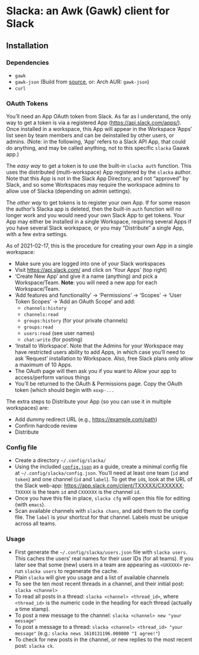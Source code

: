 # Slacka: an Awk (Gawk) client for Slack

## Installation

### Dependencies

 * `gawk`
 * `gawk-json` (Build from
   [source](https://sourceforge.net/p/gawkextlib/), or: Arch AUR:
   `gawk-json`)
 * `curl`

### OAuth Tokens

You’ll need an App OAuth token from Slack. As far as I understand, the
only way to get a token is via a registered App
(<https://api.slack.com/apps/>). Once installed in a workspace, this
App will appear in the Workspace ‘Apps’ list seen by team members and
can be deinstalled by other users, or admins. (Note: in the following,
‘App’ refers to a Slack API App, that could do anything, and may be
called anything, not to this specific `slacka` Gaawk app.)

The _easy way_ to get a token is to use the built-in `slacka auth`
function. This uses the distributed (multi-workspace) App registered
by the `slacka` author.  Note that this App is not in the Slack App
Directory, and not “approved” by Slack, and so some Workspaces may
require the workspace admins to allow use of Slacka (depending on
admin settings).

The _other way_ to get tokens is to register your own App.  If for
some reason the author’s Slacka app is deleted, then the built-in
`auth` function will no longer work and you would need your own Slack
App to get tokens.  Your App may either be installed in a single
Workspace, requiring several Apps if you have several Slack workspace,
or you may “Distribute” a single App, with a few extra settings.

As of 2021-02-17, this is the procedure for creating your own App in a
single workspace:

 * Make sure you are logged into one of your Slack workspaces
 * Visit <https://api.slack.com/> and click on ‘Your Apps’ (top right)
 * ‘Create New App’ and give it a name (anything) and pick a
   Workspace/Team. **Note**: you will need a new app for each
   Workspace/Team.
 * ‘Add features and functionality’ -> ‘Permissions’ -> ‘Scopes’ ->
   ‘User Token Scopes’ -> ‘Add an OAuth Scope’ and add:
    * `channels:history`
    * `channels:read`
    * `groups:history` (for your private channels)
    * `groups:read`
    * `users:read` (see user names)
    * `chat:write` (for posting)
 * ‘Install to Workspace’. Note that the Admins for your Workspace may
   have restricted users ability to add Apps, in which case you’ll
   need to ask ‘Request’ installation to Workspace. Also, free Slack
   plans only allow a maximum of 10 Apps.
 * The OAuth page will then ask you if you want to Allow your app to
   access/perform various things
 * You’ll be returned to the OAuth & Permissions page. Copy the OAuth
   token (which should begin with `xoxp-...`

The extra steps to Distribute your App (so you can use it in multiple
workspaces) are:

 * Add dummy redirect URL (e.g., <https://example.com/path>)
 * Confirm hardcode review
 * Distribute

### Config file

 * Create a directory `~/.config/slacka/`
 * Using the included [`config.json`](config.json) as a guide, create
   a minimal config file at `~/.config/slacka/config.json`. You’ll
   need at least one team (`id` and `token`) and one channel (`id` and
   `label`). To get the `id`s, look at the URL of the Slack web-app:
   <https://app.slack.com/client/TXXXXX/CXXXXXX>; `TXXXXX` is the team
   `id` and `CXXXXXX` is the channel `id`. 
 * Once you have this file in place, `slacka cfg` will open this file
   for editing (with `emacs`).
 * Scan available channels with `slacka chans`, and add them to the
   config file.  The `label` is your shortcut for that channel. Labels
   must be unique across all teams.

### Usage

 * First generate the `~/.config/slacka/users.json` file with `slacka
   users`. This caches the users’ real names for their user IDs (for
   all teams). If you later see that some (new) users in a team are
   appearing as `<UXXXXX>` re-run `slacka users` to regenerate the
   cache.
 * Plain `slacka` will give you usage and a list of available channels
 * To see the ten most recent threads in a channel, and their initial
   post: `slacka <channel>`
 * To read all posts in a thread: `slacka <channel> <thread_id>`,
   where `<thread_id>` is the numeric code in the heading for each
   thread (actually a time stamp).
 * To post a new message to the channel: `slacka <channel> new "your message"`
 * To post a message to a thread: `slacka <channel> <thread_id> "your
   message"` (e.g.: `slacka news 1610131196.000800 "I agree!"`)
 * To check for new posts in the channel, or new replies to the most
   recent post: `slacka ck`.


